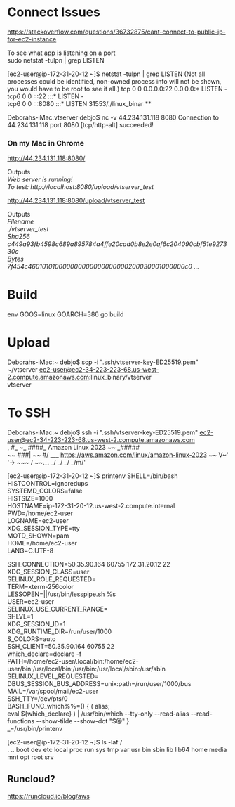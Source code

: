 # Connect Issues
https://stackoverflow.com/questions/36732875/cant-connect-to-public-ip-for-ec2-instance

To see what app is listening on a port  
sudo netstat -tulpn | grep LISTEN

[ec2-user@ip-172-31-20-12 ~]$ netstat -tulpn | grep LISTEN
(Not all processes could be identified, non-owned process info
will not be shown, you would have to be root to see it all.)
tcp        0      0 0.0.0.0:22              0.0.0.0:*               LISTEN      -                   
tcp6       0      0 :::22                   :::*                    LISTEN      -                   
tcp6       0      0 :::8080                 :::*                    LISTEN      31553/./linux_binar **

Deborahs-iMac:vtserver debjo$ nc -v 44.234.131.118 8080
Connection to 44.234.131.118 port 8080 [tcp/http-alt] succeeded!

### On my Mac in Chrome  
http://44.234.131.118:8080/

Outputs  
*Web server is running!  
To test: http://localhost:8080/upload/vtserver_test*


http://44.234.131.118:8080/upload/vtserver_test  

Outputs  
*Filename  
    ./vtserver_test  
Sha256  
    c449a93fb4598c689a895784a4ffe20cad0b8e2e0af6c204090cbf51e927330c    
Bytes  
    7f454c460101010000000000000000000200030001000000c0 ...*

# Build
env GOOS=linux GOARCH=386  go build

# Upload
Deborahs-iMac:~ debjo$ scp -i ".ssh/vtserver-key-ED25519.pem" ~/vtserver  ec2-user@ec2-34-223-223-68.us-west-2.compute.amazonaws.com:linux_binary/vtserver  
vtserver


# To SSH
Deborahs-iMac:~ debjo$ ssh -i ".ssh/vtserver-key-ED25519.pem" ec2-user@ec2-34-223-223-68.us-west-2.compute.amazonaws.com  
   ,     #_
   ~\_  ####_        Amazon Linux 2023
  ~~  \_#####\
  ~~     \###|
  ~~       \#/ ___   https://aws.amazon.com/linux/amazon-linux-2023
   ~~       V~' '->
    ~~~         /
     ~~._.   _/
       _/ _/
      _/m/'

[ec2-user@ip-172-31-20-12 ~]$ printenv
SHELL=/bin/bash  
HISTCONTROL=ignoredups  
SYSTEMD_COLORS=false  
HISTSIZE=1000  
HOSTNAME=ip-172-31-20-12.us-west-2.compute.internal  
PWD=/home/ec2-user  
LOGNAME=ec2-user  
XDG_SESSION_TYPE=tty  
MOTD_SHOWN=pam  
HOME=/home/ec2-user  
LANG=C.UTF-8  

SSH_CONNECTION=50.35.90.164 60755 172.31.20.12 22    
XDG_SESSION_CLASS=user  
SELINUX_ROLE_REQUESTED=  
TERM=xterm-256color  
LESSOPEN=||/usr/bin/lesspipe.sh %s  
USER=ec2-user  
SELINUX_USE_CURRENT_RANGE=  
SHLVL=1  
XDG_SESSION_ID=1  
XDG_RUNTIME_DIR=/run/user/1000  
S_COLORS=auto  
SSH_CLIENT=50.35.90.164 60755 22  
which_declare=declare -f  
PATH=/home/ec2-user/.local/bin:/home/ec2-user/bin:/usr/local/bin:/usr/bin:/usr/local/sbin:/usr/sbin  
SELINUX_LEVEL_REQUESTED=  
DBUS_SESSION_BUS_ADDRESS=unix:path=/run/user/1000/bus  
MAIL=/var/spool/mail/ec2-user  
SSH_TTY=/dev/pts/0  
BASH_FUNC_which%%=() {  ( alias;    
eval ${which_declare} ) | /usr/bin/which --tty-only --read-alias --read-functions --show-tilde --show-dot "$@"
}  
_=/usr/bin/printenv  


[ec2-user@ip-172-31-20-12 ~]$ ls -laf  /  
.  ..  boot  dev  etc  local  proc  run  sys  tmp  var  usr  bin  sbin  lib  lib64  home  media  mnt  opt  root  srv



## Runcloud?
https://runcloud.io/blog/aws